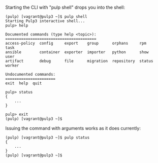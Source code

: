 Starting the CLI with "pulp shell" drops you into the shell:
```
(pulp) [vagrant@pulp3 ~]$ pulp shell
Starting Pulp3 interactive shell...
pulp> help

Documented commands (type help <topic>):
========================================
access-policy  config     export    group      orphans     rpm     task
ansible        container  exporter  importer   python      show    user
artifact       debug      file      migration  repository  status  worker

Undocumented commands:
======================
exit  help  quit

pulp> status
{
    ...
}

pulp> exit
(pulp) [vagrant@pulp3 ~]$
```

Issuing the command with arguments works as it does currently:
```
(pulp) [vagrant@pulp3 ~]$ pulp status
{
    ...
}
(pulp) [vagrant@pulp3 ~]$
```
